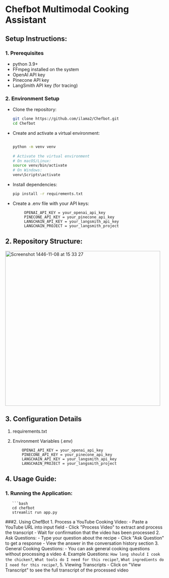 # Chefbot Multimodal Cooking Assistant

## Setup Instructions:
### 1. Prerequisites
   - python 3.9+
   -  FFmpeg installed on the system
   -  OpenAI API key
   -  Pinecone API key
   -  LangSmith API key (for tracing)
### 2. Environment Setup
   -  Clone the repository:
       ```bash
      git clone https://github.com/ilama2/Chefbot.git
      cd Chefbot


   -  Create and activate a virtual environment:
      ```bash

      python -m venv venv
     
      # Activate the virtual environment
      # On macOS/Linux:
      source venv/bin/activate
      # On Windows:
      venv\Scripts\activate

   - Install dependencies:
      ```bash
      pip install -r requirements.txt
   - Create a .env file with your API keys:
     
              OPENAI_API_KEY = your_openai_api_key
              PINECONE_API_KEY = your_pinecone_api_key
              LANGCHAIN_API_KEY = your_langsmith_api_key
              LANGCHAIN_PROJECT = your_langsmith_project


  ## 2. Repository Structure:
        
   <img width="491" alt="Screenshot 1446-11-08 at 15 33 27" src="https://github.com/user-attachments/assets/972932c8-81e7-45e0-8a4f-ef92eb410d7b" />

  ## 3. Configuration Details
   1. requirements.txt
   2. Environment Variables (.env)
     
              OPENAI_API_KEY = your_openai_api_key
              PINECONE_API_KEY = your_pinecone_api_key
              LANGCHAIN_API_KEY = your_langsmith_api_key
              LANGCHAIN_PROJECT = your_langsmith_project
  ## 4. Usage Guide:
### 1.  Running the Application:
       ```bash
       cd chefbot
       streamlit run app.py
###2. Using ChefBot
      1. Process a YouTube Cooking Video:
       - Paste a YouTube URL into input field
       - Click "Process Video" to extract and process the transcript
       - Wait for confirmation that the video has been processed
      2. Ask Questions:
       - Type your question about the recipe
       - Click "Ask Question" to get a response
       - View the answer in the conversation history section
      3. General Cooking Questions:
       - You can ask general cooking questions without processing a video
      4.  Example Questions:
            `How long should I cook the chicken?`,
            `What tools do I need for this recipe?`,
            `What ingredients do I need for this recipe?`,
      5. Viewing Transcripts
       - Click on "View Transcript" to see the full transcript of the processed video

     
     
     
  
